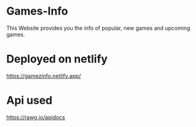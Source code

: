 # Games-Info
This Website provides you the info of popular, new games and upcoming games.

# Deployed on netlify
https://gamezinfo.netlify.app/

# Api used
https://rawg.io/apidocs
